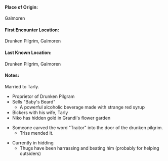 #### Place of Origin: 
Galmoren
#### First Encounter Location: 
Drunken Pilgrim, Galmoren
#### Last Known Location: 
Drunken Pilgrim, Galmoren


#### Notes:
Married to Tarly.

* Proprietor of Drunken Pilgram
* Sells "Baby's Beard"
    * A powerful alcoholic beverage made with strange red syrup
* Bickers with his wife, Tarly
* Niko has hidden gold in Grandi's flower garden
- Someone carved the word "Traitor" into the door of the drunken pilgrim.
    * Triss mended it.
* Currently in hidding
    * Thugs have been harrassing and beating him (probably for helping outsiders)

